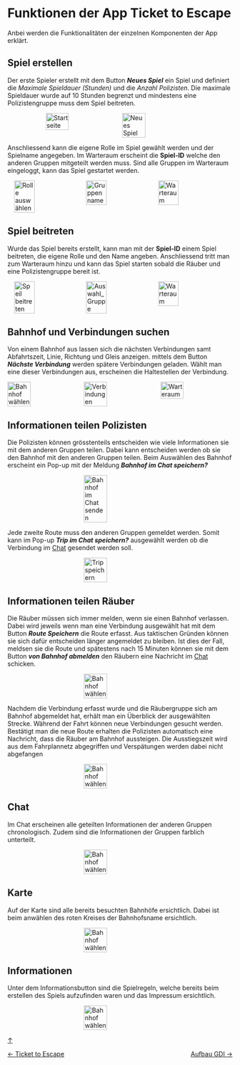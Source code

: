 # Funktionen der App Ticket to Escape

Anbei werden die Funktionalitäten der einzelnen Komponenten der App erklärt. 

<a id="spielerstellen"></a>
## Spiel erstellen
Der erste Spieler erstellt mit dem Button ***Neues Spiel*** ein Spiel und definiert die *Maximale Spieldauer (Stunden)* und die *Anzahl Polizisten*. Die maximale Spieldauer wurde auf 10 Stunden begrenzt und mindestens eine Polizistengruppe muss dem Spiel beitreten. 

<p style="display: flex; justify-content:center; gap: 10px;">
  <img src="Bilder/01_Startseite.png" alt="Startseite" style="width: 32%;">
  <img src="Bilder/02_Neues_Spiel.png" alt="Neues Spiel" style="width: 32%;">
</p>

Anschliessend kann die eigene Rolle im Spiel gewählt werden und der Spielname angegeben. Im Warteraum erscheint die **Spiel-ID** welche den anderen Gruppen mitgeteilt werden muss. Sind alle Gruppen im Warteraum eingeloggt, kann das Spiel gestartet werden. 


<p style="display: flex; justify-content:center; gap: 10px;">
  <img src="Bilder/03_Rolle_Auswahl.png" alt="Rolle auswählen" style="width: 30%;">
  <img src="Bilder/04_Gruppen_Name.png" alt="Gruppenname" style="width: 30%;">
    <img src="Bilder/05_Warteliste.png" alt="Warteraum" style="width: 30%;">
</p>

<a id="spielbeitreten"></a>
## Spiel beitreten
Wurde das Spiel bereits erstellt, kann man mit der
**Spiel-ID** einem Spiel beitreten, die eigene Rolle und den Name angeben. Anschliessend tritt man zum Warteraum hinzu und kann das Spiel starten sobald die Räuber und eine Polizistengruppe bereit ist.

<p style="display: flex; justify-content:center; gap: 10px;">
  <img src="Bilder/21_Speil_beitreten.png" alt="Speil beitreten" style="width: 30%;">
  <img src="Bilder/22_Auswahl_Bahnhof.png" alt="Auswahl_Gruppe" style="width: 30%;">
    <img src="Bilder/23_Warteliste.png" alt="Warteraum" style="width: 30%;">
</p>

<a id="bahnhofverbindungen"></a>
## Bahnhof und Verbindungen suchen
Von einem Bahnhof aus lassen sich die nächsten Verbindungen samt Abfahrtszeit, Linie, Richtung und Gleis anzeigen. mittels  dem Button ***Nächste Verbindung*** werden spätere Verbindungen geladen. Wählt man eine dieser Verbindungen aus, erscheinen die Haltestellen der Verbindung. 

<p style="display: flex; justify-content:center; gap: 10px;">
  <img src="Bilder/11_Startbahnhof.png" alt="Bahnhof wählen" style="width: 32%;">
  <img src="Bilder/12_Verbindungen.png" alt="Verbindungen" style="width: 32%;">
    <img src="Bilder/13_Detail_Verbindung.png" alt="Warteraum" style="width: 32%;">
</p>

<a id="informationenpolizisten"></a>
## Informationen teilen Polizisten
Die Polizisten können grösstenteils entscheiden wie viele Informationen sie mit dem anderen Gruppen teilen. Dabei kann entscheiden werden ob sie den Bahnhof mit den anderen Gruppen teilen. Beim Auswählen des Bahnhof erscheint ein Pop-up mit der Meldung ***Bahnhof im Chat speichern?***

<p style="display: flex; flex; justify-content:center;gap: 10px;">
  <img src="Bilder/25_Bahnhof_im_Chat_Senden.png" alt="Bahnhof im Chat senden" style="width: 32%;">
</p>

Jede zweite Route muss den anderen Gruppen gemeldet werden. Somit kann im Pop-up ***Trip im Chat speichern?*** ausgewählt werden ob die Verbindung im [Chat](##Chat) gesendet werden soll.

<p style="display: flex; justify-content:center;gap: 10px;">
  <img src="Bilder/26_Trip_Speichern.png" alt="Trip speichern" style="width: 32%;">
</p>

<a id="informationenraeuber"></a>
## Informationen teilen Räuber
Die Räuber müssen sich immer melden, wenn sie einen Bahnhof verlassen. Dabei wird jeweils wenn man eine Verbindung ausgewählt hat mit dem Button ***Route Speichern*** die Route erfasst. Aus taktischen Gründen können sie sich dafür entscheiden länger angemeldet zu bleiben. Ist dies der Fall, meldsen sie die Route und spätestens nach 15 Minuten können sie mit dem Button ***von Bahnhof abmelden*** den Räubern eine Nachricht im [Chat](##Chat) schicken. 

<p style="display: flex; justify-content:center;gap: 10px;">
  <img src="Bilder/14_Von_Bahnhof_abmelden.png" alt="Bahnhof wählen" style="width: 32%;">
</p>

Nachdem die Verbindung erfasst wurde und die Räubergruppe sich am Bahnhof abgemeldet hat, erhält man ein Überblick der ausgewählten Strecke. Während der Fahrt können neue Verbindungen gesucht werden. Bestätigt man die neue Route erhalten die Polizisten automatisch eine Nachricht, dass die Räuber am Bahnhof aussteigen. Die Ausstiegszeit wird aus dem Fahrplannetz abgegriffen und Verspätungen werden dabei nicht abgefangen

<p style="display: flex; justify-content:center;gap: 10px;">
  <img src="Bilder/15_Nächste_Verbindung.png" alt="Bahnhof wählen" style="width: 32%;">
</p>

<a id="chat"></a>
## Chat
Im Chat erscheinen alle geteilten Informationen der anderen Gruppen chronologisch. Zudem sind die Informationen der Gruppen farblich unterteilt.

<p style="display: flex; justify-content:center;gap: 10px;">
  <img src="Bilder/24_Chat.png" alt="Bahnhof wählen" style="width: 32%;">
</p>

<a id="karte"></a>
## Karte
Auf der Karte sind alle bereits besuchten Bahnhöfe ersichtlich. Dabei ist beim anwählen des roten Kreises der Bahnhofsname ersichtlich.

<p style="display: flex; justify-content:center;gap: 10px;">
  <img src="Bilder/27_Karte.png" alt="Bahnhof wählen" style="width: 32%;">
</p>

<a id="informationen"></a>
## Informationen
Unter dem Informationsbutton sind die Spielregeln, welche bereits beim erstellen des Spiels aufzufinden waren und das Impressum ersichtlich. 

<p style="display: flex; justify-content:center;gap: 10px;">
  <img src="Bilder/Spielregeln.png" alt="Bahnhof wählen" style="width: 32%;">
</p>

[↑](#top)


<div style="display: flex; justify-content: space-between;">
  <div>
    <a href="einleitung.html">← Ticket to Escape</a>
  </div>
  <div>
    <a href="aufbauGDI.html">Aufbau GDI →</a>
  </div>
</div>